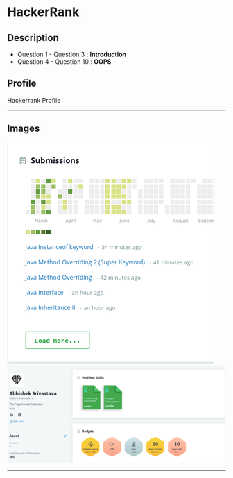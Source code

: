 # HackerRank
## Description

* Question 1 - Question 3 : **Introduction**
* Question 4 - Question 10 : **OOPS**

## Profile

<a src="https://www.hackerrank.com/abhishekqubid/">Hackerrank Profile<a/>
  
--- 

## Images

<img src="../images/submissions.png">

<img src="../images/profile.png">

***
